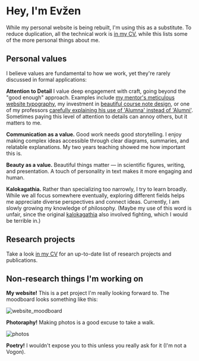# Hey, I'm Evžen 

While my personal website is being rebuilt, I'm using this as a substitute. To reduce duplication, all the technical work is [in my CV](cv.pdf), while this lists some of the more personal things about me.

## Personal values

I believe values are fundamental to how we work, yet they're rarely discussed in formal applications:

**Attention to Detail**
I value deep engagement with craft, going beyond the "good enough" approach. Examples include [my mentor's meticulous website typography](https://turntrout.com/design), my investment in [beautiful course note design](https://eugleo.github.io/bioinformatika/doc/zaklady-biochemie/notes.html), or one of my professors [carefully explaining his use of 'Alumna' instead of 'Alumni'](https://rycolab.io/). Sometimes paying this level of attention to details can annoy others, but it matters to me.

**Communication as a value.** Good work needs good storytelling. I enjoy making complex ideas accessible through clear diagrams, summaries, and relatable explanations. My two years teaching showed me how important this is.

**Beauty as a value.** Beautiful things matter — in scientific figures, writing, and presentation. A touch of personality in text makes it more engaging and human.

**Kalokagathia.** Rather than specializing too narrowly, I try to learn broadly. While we all focus somewhere eventually, exploring different fields helps me appreciate diverse perspectives and connect ideas. Currently, I am slowly growing my knowledge of philosophy. (Maybe my use of this word is unfair, since the original [kalokagathia](https://en.wikipedia.org/wiki/Kalos_kagathos) also involved fighting, which I would be terrible in.)

## Research projects

Take a look [in my CV](cv.pdf)
 for an up-to-date list of research projects and publications.

## Non-research things I'm working on

**My website!** This is a pet project I'm really looking forward to. The moodboard looks something like this:

![website_moodboard](https://github.com/user-attachments/assets/a9bc7cf3-7fb2-42c8-9145-38a589ef5345)

**Photoraphy!** Making photos is a good excuse to take a walk. 

![photos](https://github.com/user-attachments/assets/52fb969e-a56d-42bd-b8ac-660e78bb92a6)

**Poetry!** I wouldn't expose you to this unless you really ask for it (I'm not a Vogon).
